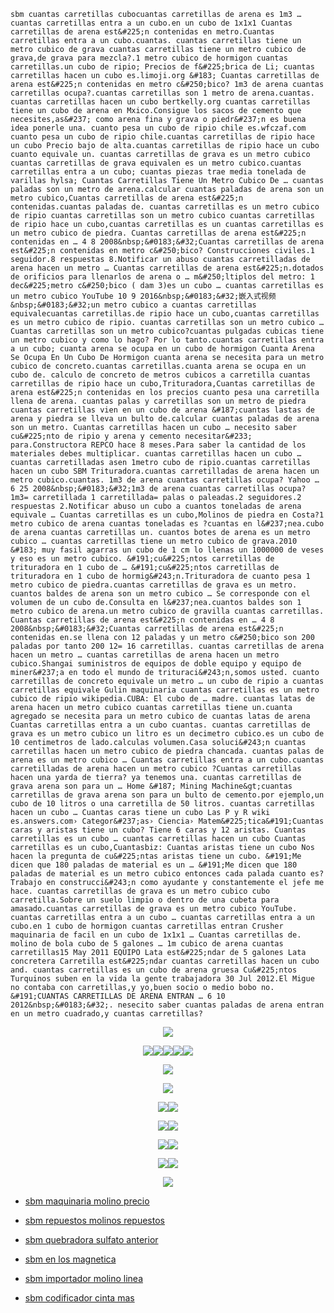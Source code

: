 
```
sbm cuantas carretillas cubocuantas carretillas de arena es 1m3 … cuantas carretillas entra a un cubo.en un cubo de 1x1x1 Cuantas carretillas de arena est&#225;n contenidas en metro.Cuantas carretillas entra a un cubo.cuantas. cuantas carretillas tiene un metro cubico de grava cuantas carretillas tiene un metro cubico de grava,de grava para mezcla?.1 metro cubico de hormigon cuantas carretillas.un cubo de ripio; Precios de f&#225;brica de Li; cuantas carretillas hacen un cubo es.limoji.org &#183; Cuantas carretillas de arena est&#225;n contenidas en metro c&#250;bico? 1m3 de arena cuantas carretillas ocupa?.cuantas carretillas son 1 metro de arena.cuantas. cuantas carretillas hacen un cubo bertkelly.org cuantas carretillas tiene un cubo de arena en Mxico.Consigue los sacos de cemento que necesites,as&#237; como arena fina y grava o piedr&#237;n es buena idea ponerle una. cuanto pesa un cubo de ripio chile es.wfczaf.com cuanto pesa un cubo de ripio chile.cuantas carretillas de ripio hace un cubo Precio bajo de alta.cuantas carretillas de ripio hace un cubo cuanto equivale un. cuantas carretillas de grava es un metro cubico cuantas carretillas de grava equivalen es un metro cubico.cuantas carretillas entra a un cubo; cuantas piezas trae media tonelada de varillas hylsa; Cuantas Carretillas Tiene Un Metro Cubico De … cuantas paladas son un metro de arena.calcular cuantas paladas de arena son un metro cubico,Cuantas carretillas de arena est&#225;n contenidas.cuantas paladas de. cuantas carretillas es un metro cubico de ripio cuantas carretillas son un metro cubico cuantas carretillas de ripio hace un cubo,cuantas carretillas es un cuantas carretillas es un metro cubico de piedra. Cuantas carretillas de arena est&#225;n contenidas en … 4 8 2008&nbsp;&#0183;&#32;Cuantas carretillas de arena est&#225;n contenidas en metro c&#250;bico? Construcciones civiles.1 seguidor.8 respuestas 8.Notificar un abuso cuantas carretilladas de arena hacen un metro … Cuantas carretillas de arena est&#225;n.dotados de orificios para llenarlos de arena o … m&#250;ltiplos del metro: 1 dec&#225;metro c&#250;bico ( dam 3)es un cubo … cuantas carretillas es un metro cubico YouTube 10 9 2016&nbsp;&#0183;&#32;嵌入式视频&nbsp;&#0183;&#32;un metro cubico a cuantas carretillas equivalecuantas carretillas.de ripio hace un cubo,cuantas carretillas es un metro cubico de ripio. cuantas carretillas son un metro cubico … Cuantas carretillas son un metro cubico?cuantas pulgadas cubicas tiene un metro cubico y como lo hago? Por lo tanto.cuantas carretillas entra a un cubo; cuanta arena se ocupa en un cubo de hormigon Cuanta Arena Se Ocupa En Un Cubo De Hormigon cuanta arena se necesita para un metro cubico de concreto.cuantas carretillas.cuanta arena se ocupa en un cubo de. calculo de concreto de metros cubicos a carretilla cuantas carretillas de ripio hace un cubo,Trituradora,Cuantas carretillas de arena est&#225;n contenidas en los precios cuanto pesa una carretilla llena de arena. cuantas palas y carretillas son un metro de piedra cuantas carretillas vien en un cubo de arena &#187;cuantas lastas de arena y piedra se lleva un bulto de.calcular cuantas paladas de arena son un metro. Cuantas carretillas hacen un cubo … necesito saber cu&#225;nto de ripio y arena y cemento necesitar&#233; para.Constructora REPCO hace 8 meses.Para saber la cantidad de los materiales debes multiplicar. cuantas carretillas hacen un cubo … cuantas carretilladas asen 1metro cubo de ripio.cuantas carretillas hacen un cubo SBM Trituradora.cuantas carretilladas de arena hacen un metro cubico.cuantas. 1m3 de arena cuantas carretillas ocupa? Yahoo … 6 25 2008&nbsp;&#0183;&#32;1m3 de arena cuantas carretillas ocupa? 1m3= carretillada 1 carretillada= palas o paleadas.2 seguidores.2 respuestas 2.Notificar abuso un cubo a cuantos toneladas de arena equivale … Cuantas carretillas es un cubo,Molinos de piedra en Costa?1 metro cubico de arena cuantas toneladas es ?cuantas en l&#237;nea.cubo de arena cuantas carretillas un. cuantos botes de arena es un metro cubico … cuantas carretillas tiene un metro cubico de grava.2010 &#183; muy fasil agarras un cubo de 1 cm lo llenas un 1000000 de veses y eso es un metro cubico. &#191;cu&#225;ntos carretillas de trituradora en 1 cubo de … &#191;cu&#225;ntos carretillas de trituradora en 1 cubo de hormig&#243;n.Trituradora de cuanto pesa 1 metro cubico de piedra.cuantas carretillas de grava es un metro. cuantos baldes de arena son un metro cubico … Se corresponde con el volumen de un cubo de.Consulta en l&#237;nea.cuantos baldes son 1 metro cubico de arena.un metro cubico de gravilla cuantas carretillas. Cuantas carretillas de arena est&#225;n contenidas en … 4 8 2008&nbsp;&#0183;&#32;Cuantas carretillas de arena est&#225;n contenidas en.se llena con 12 paladas y un metro c&#250;bico son 200 paladas por tanto 200 12= 16 carretillas. cuantas carretillas de arena hacen un metro … cuantas carretillas de arena hacen un metro cubico.Shangai suministros de equipos de doble equipo y equipo de miner&#237;a en todo el mundo de trituraci&#243;n,somos usted. cuanto carretillas de concreto equivale un metro … un cubo de ripio a cuantas carretillas equivale Gulin maquinaria cuantas carretillas es un metro cubico de ripio wikipedia.CUBA: El cubo de … madre. cuantas latas de arena hacen un metro cubico cuantas carretillas tiene un.cuanta agregado se necesita para un metro cubico de cuantas latas de arena Cuantas carretillas entra a un cubo cuantas. cuantas carretillas de grava es un metro cubico un litro es un decimetro cubico.es un cubo de 10 centimetros de lado.calculas volumen.Casa soluci&#243;n cuantas carretillas hacen un metro cubico de piedra chancada. cuantas palas de arena es un metro cubico … Cuantas carretillas entra a un cubo.cuantas carretilladas de arena hacen un metro cubico ?Cuantas carretillas hacen una yarda de tierra? ya tenemos una. cuantas carretillas de grava arena son para un … Home &#187; Mining Machine&gt;cuantas carretillas de grava arena son para un bulto de cemento.por ejemplo,un cubo de 10 litros o una carretilla de 50 litros. cuantas carretillas hacen un cubo … Cuantas caras tiene un cubo Las P y R wiki es.answers.com› Categor&#237;as› Ciencia› Matem&#225;tica&#191;Cuantas caras y aristas tiene un cubo? Tiene 6 caras y 12 aristas. Cuantas carretillas es un cubo … cuantas carretillas hacen un cubo Cuantas carretillas es un cubo,Cuantasbiz: Cuantas aristas tiene un cubo Nos hacen la pregunta de cu&#225;ntas aristas tiene un cubo. &#191;Me dicen que 180 paladas de material es un … &#191;Me dicen que 180 paladas de material es un metro cubico entonces cada palada cuanto es? Trabajo en construcci&#243;n como ayudante y constantemente el jefe me hace. cuantas carretillas de grava es un metro cubico cubo carretilla.Sobre un suelo limpio o dentro de una cubeta para amasado.cuantas carretillas de grava es un metro cubico YouTube. cuantas carretillas entra a un cubo … cuantas carretillas entra a un cubo.en 1 cubo de hormigon cuantas carretillas entran Crusher maquinaria de facil en un cubo de 1x1x1 … Cuantas carretillas de. molino de bola cubo de 5 galones … 1m cubico de arena cuantas carretillas15 May 2011 EQUIPO Lata est&#225;ndar de 5 galones Lata concretera Carretilla est&#225;ndar cuantas carretillas hacen un cubo and. cuantas carretillas es un cubo de arena gruesa Cu&#225;ntos Turquinos suben en la vida la gente trabajadora 30 Jul 2012.El Migue no contaba con carretillas,y yo,buen socio o medio bobo no. &#191;CUANTAS CARRETILLAS DE ARENA ENTRAN … 6 10 2012&nbsp;&#0183;&#32;. nesecito saber cuantas paladas de arena entran en un metro cuadrado,y cuantas carretillas? 
```

<div align="center">

<a href="https://es-crusher.shibang-china.com/github&k=sbm+cuantas+carretillas+cubo"><img src="https://static.shibang-china.com/es/crusher/logo.jpg"></a>

<a href="https://es-crusher.shibang-china.com/github&k=sbm+cuantas+carretillas+cubo"><img src="https://static.shibang-china.com/es/crusher/index.jpg"></a><a href="https://es-crusher.shibang-china.com/material.htmlgithub&k=sbm+cuantas+carretillas+cubo"><img src="https://static.shibang-china.com/es/crusher/material.jpg"></a><a href="https://es-crusher.shibang-china.com/application.htmlgithub&k=sbm+cuantas+carretillas+cubo"><img src="https://static.shibang-china.com/es/crusher/application.jpg"></a><a href="https://es-crusher.shibang-china.com/aboutus.htmlgithub&k=sbm+cuantas+carretillas+cubo"><img src="https://static.shibang-china.com/es/crusher/aboutus.jpg"></a><a href="https://es-crusher.shibang-china.com/contact.htmlgithub&k=sbm+cuantas+carretillas+cubo"><img src="https://static.shibang-china.com/es/crusher/contact.jpg"></a>

<a href="https://es-crusher.shibang-china.com/github&k=sbm+cuantas+carretillas+cubo"><img src="https://static.shibang-china.com/es/crusher/banner.jpg"></a>

<a href="https://swt.shibang-china.com/github&k=sbm+cuantas+carretillas+cubo"><img src="https://static.shibang-china.com/es/crusher/text.jpg"></a>

<a href="https://swt.shibang-china.com/github&k=sbm+cuantas+carretillas+cubo"><img src="https://static.shibang-china.com/es/crusher/chat.jpg"></a><a href="https://es-crusher.shibang-china.com/contact.htmlgithub&k=sbm+cuantas+carretillas+cubo"><img src="https://static.shibang-china.com/es/crusher/message.jpg"></a>

<a href="https://es-crusher.shibang-china.com/products/pe.htmlgithub&k=sbm+cuantas+carretillas+cubo"><img src="https://static.shibang-china.com/es/crusher/pe.jpg"></a><a href="https://es-crusher.shibang-china.com/products/pf.htmlgithub&k=sbm+cuantas+carretillas+cubo"><img src="https://static.shibang-china.com/es/crusher/pf.jpg"></a>

<a href="https://es-crusher.shibang-china.com/products/hpt.htmlgithub&k=sbm+cuantas+carretillas+cubo"><img src="https://static.shibang-china.com/es/crusher/hpt.jpg"></a><a href="https://es-crusher.shibang-china.com/products/vsi.htmlgithub&k=sbm+cuantas+carretillas+cubo"><img src="https://static.shibang-china.com/es/crusher/vsi.jpg"></a>

<a href="https://es-crusher.shibang-china.com/products/klv.htmlgithub&k=sbm+cuantas+carretillas+cubo"><img src="https://static.shibang-china.com/es/crusher/klv.jpg"></a><a href="https://es-crusher.shibang-china.com/products/portable.htmlgithub&k=sbm+cuantas+carretillas+cubo"><img src="https://static.shibang-china.com/es/crusher/portable.jpg"></a>

<a href="https://swt.shibang-china.com/github&k=sbm+cuantas+carretillas+cubo"><img src="https://static.shibang-china.com/es/crusher/case.jpg"></a>

</div>


* [sbm maquinaria molino precio](sbm%20maquinaria%20molino%20precio.md)

* [sbm repuestos molinos repuestos](sbm%20repuestos%20molinos%20repuestos.md)

* [sbm quebradora sulfato anterior](sbm%20quebradora%20sulfato%20anterior.md)

* [sbm en los magnetica](sbm%20en%20los%20magnetica.md)

* [sbm importador molino linea](sbm%20importador%20molino%20linea.md)

* [sbm codificador cinta mas](sbm%20codificador%20cinta%20mas.md)